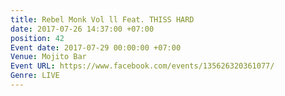 ```yaml
---
title: Rebel Monk Vol ll Feat. THISS HARD
date: 2017-07-26 14:37:00 +07:00
position: 42
Event date: 2017-07-29 00:00:00 +07:00
Venue: Mojito Bar
Event URL: https://www.facebook.com/events/135626320361077/
Genre: LIVE
---
```


